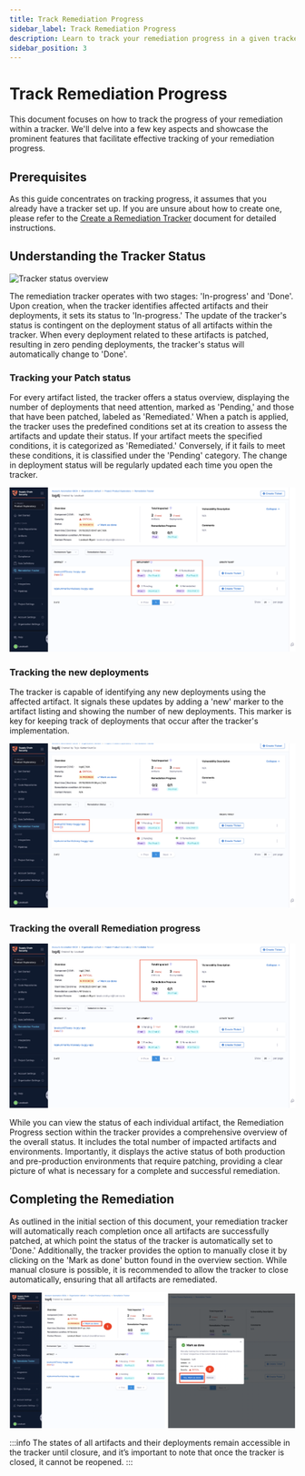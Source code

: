 ```yaml
---
title: Track Remediation Progress
sidebar_label: Track Remediation Progress
description: Learn to track your remediation progress in a given tracker
sidebar_position: 3
---
```


# Track Remediation Progress

This document focuses on how to track the progress of your remediation within a tracker. We'll delve into a few key aspects and showcase the prominent features that facilitate effective tracking of your remediation progress.


## Prerequisites

As this guide concentrates on tracking progress, it assumes that you already have a tracker set up. If you are unsure about how to create one, please refer to the [Create a Remediation Tracker](./create-remediation-tracker) document for detailed instructions.


## Understanding the Tracker Status

![Tracker status overview](./static/tracker-status-overview.png "Tracker status overview")


The remediation tracker operates with two stages: 'In-progress' and 'Done'. Upon creation, when the tracker identifies affected artifacts and their deployments, it sets its status to 'In-progress.' The update of the tracker's status is contingent on the deployment status of all artifacts within the tracker. When every deployment related to these artifacts is patched, resulting in zero pending deployments, the tracker's status will automatically change to 'Done'.


### Tracking your Patch status

For every artifact listed, the tracker offers a status overview, displaying the number of deployments that need attention, marked as 'Pending,' and those that have been patched, labeled as 'Remediated.' When a patch is applied, the tracker uses the predefined conditions set at its creation to assess the artifacts and update their status. If your artifact meets the specified conditions, it is categorized as 'Remediated.' Conversely, if it fails to meet these conditions, it is classified under the 'Pending' category. The change in deployment status will be regularly updated each time you open the tracker.


![Tracking your Patch status](./static/remediation-deploy.png "Tracking your Patch status")

### Tracking the new deployments
The tracker is capable of identifying any new deployments using the affected artifact. It signals these updates by adding a 'new' marker to the artifact listing and showing the number of new deployments. This marker is key for keeping track of deployments that occur after the tracker's implementation.

![Tracking new deployments](./static/newartifact.png "Tracking new deployments")

### Tracking the overall Remediation progress


![alt_tTracking the overall Remediation progressext](./static/scs-envs.png "Tracking the overall Remediation progress")


While you can view the status of each individual artifact, the Remediation Progress section within the tracker provides a comprehensive overview of the overall status. It includes the total number of impacted artifacts and environments. Importantly, it displays the active status of both production and pre-production environments that require patching, providing a clear picture of what is necessary for a complete and successful remediation.


## Completing the Remediation

As outlined in the initial section of this document, your remediation tracker will automatically reach completion once all artifacts are successfully patched, at which point the status of the tracker is automatically set to 'Done.' Additionally, the tracker provides the option to manually close it by clicking on the 'Mark as done' button found in the overview section. While manual closure is possible, it is recommended to allow the tracker to close automatically, ensuring that all artifacts are remediated.


![Completing the Remediation](./static/close-remediation.png "Completing the Remediation")

:::info
The states of all artifacts and their deployments remain accessible in the tracker until closure, and it’s important to note that once the tracker is closed, it cannot be reopened.
:::